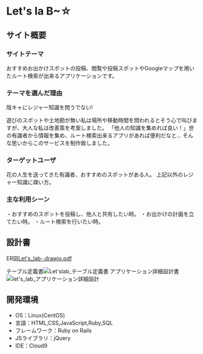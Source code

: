 # Let's la B~☆

## サイト概要
### サイトテーマ
おすすめお出かけスポットの投稿、閲覧や投稿スポットやGoogleマップを用いたルート検索が出来るアプリケーションです。

### テーマを選んだ理由
陰キャにレジャー知識を問うでない!

遊びのスポットや土地勘が無い私は場所や移動時間を問われるとそう心で叫びますが、大人な私は改善策を考案しました。
「他人の知識を集めれば良い！」世の有識者から情報を集め、ルート検索出来るアプリがあれば便利だなと...
そんな思いからこのサービスを制作致しました。

### ターゲットユーザ
花の人生を送ってきた有識者、おすすめのスポットがある人。
上記以外のレジャー知識に疎い方。

### 主な利用シーン
・おすすめのスポットを投稿し、他人と共有したい時。
・お出かけの計画を立てたい時。
・ルート検索を行いたい時。

## 設計書
ER図[Let's_lab-.drawio.pdf](https://github.com/mores1/lets_la/files/8937343/Let.s_lab-.drawio.pdf)

テーブル定義書![Let'slab_テーブル定義書](https://user-images.githubusercontent.com/97749252/174235076-e64bdcff-21f0-419e-864a-c75e651ad0de.png)
アプリケーション詳細設計書![let's_lab_アプリケーション詳細設計](https://user-images.githubusercontent.com/97749252/174234718-85c63529-7b54-4dc8-af04-538bb8a1ac82.png)


## 開発環境
- OS：Linux(CentOS)
- 言語：HTML,CSS,JavaScript,Ruby,SQL
- フレームワーク：Ruby on Rails
- JSライブラリ：jQuery
- IDE：Cloud9
